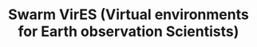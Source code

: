 ---
Swarm VirES (Virtual environments for Earth observation Scientists): Swarm VirES (Virtual
  environments for Earth observation Scientists)
description: 'VirES for Swarm is a highly interactive data manipulation and retrieval
  interface for the ESA Swarm constellation mission products. It includes tools for
  studying various geomagnetic models by comparing them to the Swarm satellite measurements
  at given space weather and ionospheric conditions. '
notes: 'Built for time series


  Intended for event-based analyses (not large-scale data analyses) - is this correct?


  What are the components of VirES? The web server; viresclient (Python interface);
  JupyterBook (instructional/educational resources?)'
shortname: swarm_vires
thumbnail_url: https://magneticearth.org/favicon.png
timestamp: Fri, 11 Feb 2022 14:16:25 GMT
title: Swarm VirES (Virtual environments for Earth observation Scientists)
uuid: f17fe315-f2cb-48f5-8d42-bf6fa7306bc6
website_link: https://vires.services/
---